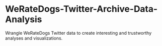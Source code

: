 # WeRateDogs-Twitter-Archive-Data-Analysis
Wrangle WeRateDogs Twitter data to create interesting and trustworthy analyses and visualizations.
